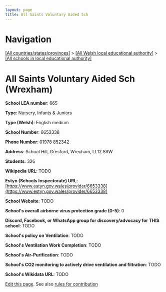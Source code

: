 ```yaml
---
layout: page
title: All Saints Voluntary Aided Sch
---
```

# Navigation

[[All countries/states/provinces]](../../..) > [[All Welsh local educational authority]](../..) > [[All schools in local educational authority]](..)

# All Saints Voluntary Aided Sch (Wrexham)

**School LEA number**: 665

**Type**: Nursery, Infants & Juniors

**Type (Welsh)**: English medium

**School Number**: 6653338

**Phone Number**: 01978 852342

**Address**: School Hill, Gresford, Wrexham, LL12 8RW

**Students**: 326

**Wikipedia URL**: TODO

**Estyn (Schools Inspectorate) URL**: [https://www.estyn.gov.wales/provider/6653338](https://www.estyn.gov.wales/provider/6653338)

**School Website**: TODO

**School's overall airborne virus protection grade (0-5)**: 0

**Discord, Facebook, or WhatsApp group for discovery/advocacy for THIS school**: TODO

**School's policy on Ventilation**: TODO

**School's Ventilation Work Completion**: TODO

**School's Air-Purification**: TODO

**School's CO2 monitoring to actively drive ventilation and filtration**: TODO

**School's Wikidata URL**: TODO




[Edit this page](https://github.com/ventilate-schools/Wales/edit/prif/./Wrexham/All_Saints_Voluntary_Aided_Sch.md). See also [rules for contribution](../../../contribution-rules/)